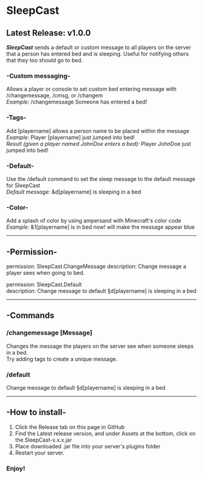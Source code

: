 # SleepCast
## Latest Release: v1.0.0

**_SleepCast_** sends a default or custom message to all players on the server that a person has entered bed and is sleeping. Useful for notifying others that they too should go to bed.

### -Custom messaging-
Allows a player or console to set custom bed entering message with /changemessage, /cmsg, or /changem<br />
_Example:_ /changemessage Someone has entered a bed!

### -Tags-
Add [playername] allows a person name to be placed within the message<br />
_Example:_ Player [playername] just jumped into bed!<br />
_Result (given a player named JohnDoe enters a bed):_ Player JohnDoe just jumped into bed!

### -Default-
Use the /default command to set the sleep message to the default message for SleepCast<br />
_Default message:_ &d[playername] is sleeping in a bed

### -Color-
Add a splash of color by using ampersand with Minecraft's color code<br />
_Example:_ &1[playername] is in bed now! will make the message appear blue

---

 ## -Permission-
permission: SleepCast.ChangeMessage
description: Change message a player sees when going to bed.

permission: SleepCast.Default  
description: Change message to default §d[playername] is sleeping in a bed

---
## -Commands
### /changemessage [Message]
Changes the message the players on the server see when someone sleeps in a bed. <br />
Try adding tags to create a unique message. <br />

### /default
Change message to default §d[playername] is sleeping in a bed <br /> 

---
## -How to install-
1. Click the Release tab on this page in GitHub
2. Find the Latest release version, and under Assets at the bottom, click on the SleepCast-x.x.x.jar
3. Place downloaded .jar file into your server's plugins folder
4. Restart your server. 

### Enjoy!


